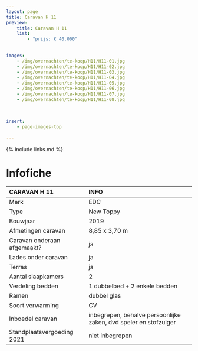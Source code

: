 ```yaml
---
layout: page
title: Caravan H 11
preview: 
    title: Caravan H 11
    list:
        - "prijs: € 40.000"
        
        
images:
    - /img/overnachten/te-koop/H11/H11-01.jpg
    - /img/overnachten/te-koop/H11/H11-02.jpg
    - /img/overnachten/te-koop/H11/H11-03.jpg
    - /img/overnachten/te-koop/H11/H11-04.jpg
    - /img/overnachten/te-koop/H11/H11-05.jpg
    - /img/overnachten/te-koop/H11/H11-06.jpg
    - /img/overnachten/te-koop/H11/H11-07.jpg
    - /img/overnachten/te-koop/H11/H11-08.jpg
    
    
    
insert:
    - page-images-top
    
---
```


{% include links.md %}



# Infofiche 

CARAVAN H 11                | INFO        | 
:---------------------------|:------------|
Merk                        |EDC 
Type                        |New Toppy
Bouwjaar                    |2019
Afmetingen caravan          |8,85 x 3,70 m
Caravan onderaan afgemaakt? |ja
Lades onder caravan         |ja
Terras                      |ja
Aantal slaapkamers          |2
Verdeling bedden            |1 dubbelbed + 2 enkele bedden 
Ramen                       |dubbel glas
Soort verwarming            |CV
Inboedel caravan            |inbegrepen, behalve persoonlijke zaken, dvd speler en stofzuiger
Standplaatsvergoeding 2021  |niet inbegrepen
